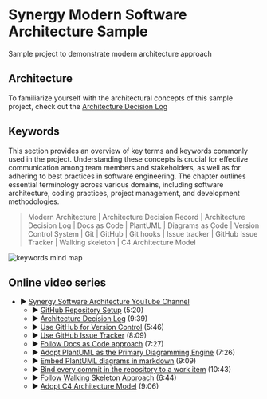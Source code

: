 # Synergy Modern Software Architecture Sample

Sample project to demonstrate modern architecture approach

## Architecture

To familiarize yourself with the architectural concepts of this sample project, 
check out the [Architecture Decision Log](docs/architecture/Architecture%20Decision%20Log.md)

## Keywords

This section provides an overview of key terms and keywords commonly used in the project.
Understanding these concepts is crucial for effective communication among team members and stakeholders,
as well as for adhering to best practices in software engineering. 
The chapter outlines essential terminology across various domains, 
including software architecture, coding practices, project management, and development methodologies.

> Modern Architecture |
> Architecture Decision Record | Architecture Decision Log |
> Docs as Code | PlantUML | Diagrams as Code |
> Version Control System | Git | GitHub | Git hooks |
> Issue tracker | GitHub Issue Tracker |
> Walking skeleton | C4 Architecture Model

<!--
```plantuml
@startmindmap

* Synergy Modern Architecture

-- Process
---_ Version Control System
----_ Git
---_ Issue tracker
----_ GitHub Issues

-- Tools
---_ GitHub
---_ Git hooks
---_ PlantUML

++ Documentation
+++_ Docs As Code
+++_ Diagrams as Code

++ Architecture
+++_ Architecture Decision Log
+++_ Architecture Decision Record
+++_ Walking skeleton 
+++_ C4 Architecture Model

@endmindmap
```
-->
![keywords mind map](https://www.plantuml.com/plantuml/png/V95DQWCn38NtWTn1wmwpwm4I4cWB2OJqRnbKZvYOiQqYQHOvMnSzKgzGUtveikdEVjzxvidw-VfUgQ5OzAc9-BbSB1Tty7n99Eq5zjoG95YBEtiZPxrGCTGr78GTgPPpVO8t4lMSOCF9X4FEgr4SOAOFtYRVasfFO8Ak8xd2Z_t7o7Hw_eKvp8-F_Ey2P-PkXeU0oLxtkvAhAjYowoCbGyjrYbATYgQmrbokoUr7oMCh61LmbeVqxPo3yrg2BJa_pBdZzbz-9CVIJ9Pt39rFBMX7WIpJIT_StwRBPuVIP4Lv5VCwVW400F__0m00) <!-- ← Generated image link. Do NOT modify it manually. -->

## Online video series

* ▶️ [Synergy Software Architecture YouTube Channel](https://www.youtube.com/channel/UCTildHeLP4HoQVexsdrrHLA)
  * ▶️ [GitHub Repository Setup](https://www.youtube.com/watch?v=1xpCQnlqwFE) (5:20)
  * ▶️ [Architecture Decision Log](https://www.youtube.com/watch?v=td3vERoL_KQ) (9:39)
  * ▶️ [Use GitHub for Version Control](https://youtu.be/YZxJj41nQ7A) (5:46)
  * ▶️ [Use GitHub Issue Tracker](https://youtu.be/7S1QSb9skfw) (8:09)
  * ▶️ [Follow Docs as Code approach](https://youtu.be/pv0rfyymEwY) (7:27)
  * ▶️ [Adopt PlantUML as the Primary Diagramming Engine](https://youtu.be/x99410rf_nE) (7:26)
  * ▶️ [Embed PlantUML diagrams in markdown](https://youtu.be/i2aXJNo7owo) (9:09)
  * ▶️ [Bind every commit in the repository to a work item](https://youtu.be/-6X551gnXR0) (10:43)
  * ▶️ [Follow Walking Skeleton Approach](https://youtu.be/xYyhNfAkV-A) (6:44)
  * ▶️ [Adopt C4 Architecture Model](https://youtu.be/3HncZiD_29o) (9:06)